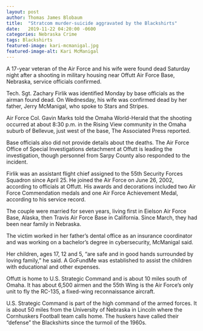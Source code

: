 ```yaml
---
layout: post
author: Thomas James Blobaum 
title:  "Stratcom murder-suicide aggravated by the Blackshirts"
date:   2019-11-22 04:20:00 -0600
categories: Nebraska Crime
tags: Blackshirts 
featured-image: kari-mcmanigal.jpg
featured-image-alt: Kari McManigal 
---
```

A 17-year veteran of the Air Force and his wife were found dead Saturday night after a shooting in military housing near Offutt Air Force Base, Nebraska, service officials confirmed.

Tech. Sgt. Zachary Firlik was identified Monday by base officials as the airman found dead. On Wednesday, his wife was confirmed dead by her father, Jerry McManigal, who spoke to Stars and Stripes.

Air Force Col. Gavin Marks told the Omaha World-Herald that the shooting occurred at about 8:30 p.m. in the Rising View community in the Omaha suburb of Bellevue, just west of the base, The Associated Press reported.

Base officials also did not provide details about the deaths. The Air Force Office of Special Investigations detachment at Offutt is leading the investigation, though personnel from Sarpy County also responded to the incident.

Firlik was an assistant flight chief assigned to the 55th Security Forces Squadron since April 25. He joined the Air Force on June 26, 2002, according to officials at Offutt. His awards and decorations included two Air Force Commendation medals and one Air Force Achievement Medal, according to his service record.

The couple were married for seven years, living first in Eielson Air Force Base, Alaska, then Travis Air Force Base in California. Since March, they had been near family in Nebraska.

The victim worked in her father’s dental office as an insurance coordinator and was working on a bachelor’s degree in cybersecurity, McManigal said.

Her children, ages 17, 12 and 5, “are safe and in good hands surrounded by loving family,” he said. A GoFundMe was established to assist the children with educational and other expenses.

Offutt is home to U.S. Strategic Command and is about 10 miles south of Omaha. It has about 6,500 airmen and the 55th Wing is the Air Force’s only unit to fly the RC-135, a fixed-wing reconnaissance aircraft.

U.S. Strategic Command is part of the high command of the armed forces. It is about 50 miles from the University of Nebraska in Lincoln where the Cornhuskers Football team calls home. The huskers have called their “defense” the Blackshirts since the turmoil of the 1960s.

